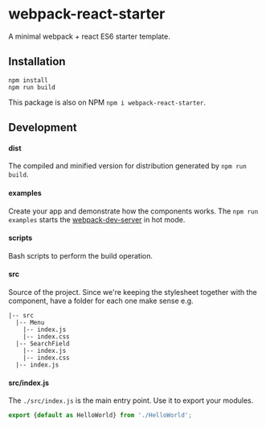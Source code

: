 # webpack-react-starter
A minimal webpack + react ES6 starter template.

## Installation

```
npm install
npm run build
```

This package is also on NPM `npm i webpack-react-starter`.

## Development

#### dist

The compiled and minified version for distribution generated by `npm run build`.

#### examples

Create your app and demonstrate how the components works. The `npm run examples` starts the [webpack-dev-server](http://webpack.github.io/docs/webpack-dev-server.html) in hot mode.

#### scripts

Bash scripts to perform the build operation.

#### src

Source of the project. Since we're keeping the stylesheet together with the component, have a folder for each one make sense e.g.

```
|-- src
  |-- Menu
    |-- index.js
    |-- index.css
  |-- SearchField
    |-- index.js
    |-- index.css  
  |-- index.js
```

#### src/index.js

The `./src/index.js` is the main entry point. Use it to export your modules.

```javascript
export {default as HelloWorld} from './HelloWorld';
```